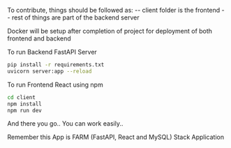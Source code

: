 To contribute, things should be followed as:
-- client folder is the frontend
-- rest of things are part of the backend server

Docker will be setup after completion of project for deployment of both frontend and backend

To run Backend FastAPI Server
```bash
pip install -r requirements.txt
uvicorn server:app --reload
```

To run Frontend React using npm
```bash
cd client
npm install
npm run dev
```
And there you go.. You can work easily..

Remember this App is FARM (FastAPI, React and MySQL) Stack Application
